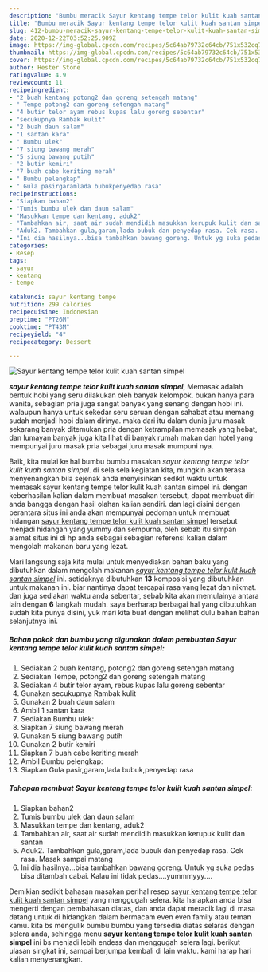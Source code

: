 ```yaml
---
description: "Bumbu meracik Sayur kentang tempe telor kulit kuah santan simpel Lezat"
title: "Bumbu meracik Sayur kentang tempe telor kulit kuah santan simpel Lezat"
slug: 412-bumbu-meracik-sayur-kentang-tempe-telor-kulit-kuah-santan-simpel-lezat
date: 2020-12-22T03:52:25.909Z
image: https://img-global.cpcdn.com/recipes/5c64ab79732c64cb/751x532cq70/sayur-kentang-tempe-telor-kulit-kuah-santan-simpel-foto-resep-utama.jpg
thumbnail: https://img-global.cpcdn.com/recipes/5c64ab79732c64cb/751x532cq70/sayur-kentang-tempe-telor-kulit-kuah-santan-simpel-foto-resep-utama.jpg
cover: https://img-global.cpcdn.com/recipes/5c64ab79732c64cb/751x532cq70/sayur-kentang-tempe-telor-kulit-kuah-santan-simpel-foto-resep-utama.jpg
author: Hester Stone
ratingvalue: 4.9
reviewcount: 11
recipeingredient:
- "2 buah kentang potong2 dan goreng setengah matang"
- " Tempe potong2 dan goreng setengah matang"
- "4 butir telor ayam rebus kupas lalu goreng sebentar"
- "secukupnya Rambak kulit"
- "2 buah daun salam"
- "1 santan kara"
- " Bumbu ulek"
- "7 siung bawang merah"
- "5 siung bawang putih"
- "2 butir kemiri"
- "7 buah cabe keriting merah"
- " Bumbu pelengkap"
- " Gula pasirgaramlada bubukpenyedap rasa"
recipeinstructions:
- "Siapkan bahan2"
- "Tumis bumbu ulek dan daun salam"
- "Masukkan tempe dan kentang, aduk2"
- "Tambahkan air, saat air sudah mendidih masukkan kerupuk kulit dan santan"
- "Aduk2. Tambahkan gula,garam,lada bubuk dan penyedap rasa. Cek rasa. Masak sampai matang"
- "Ini dia hasilnya...bisa tambahkan bawang goreng. Untuk yg suka pedas bisa ditambah cabai. Kalau ini tidak pedas....yummmyyy...."
categories:
- Resep
tags:
- sayur
- kentang
- tempe

katakunci: sayur kentang tempe 
nutrition: 299 calories
recipecuisine: Indonesian
preptime: "PT26M"
cooktime: "PT43M"
recipeyield: "4"
recipecategory: Dessert

---
```



![Sayur kentang tempe telor kulit kuah santan simpel](https://img-global.cpcdn.com/recipes/5c64ab79732c64cb/751x532cq70/sayur-kentang-tempe-telor-kulit-kuah-santan-simpel-foto-resep-utama.jpg)

<b><i>sayur kentang tempe telor kulit kuah santan simpel</i></b>, Memasak adalah bentuk hobi yang seru dilakukan oleh banyak kelompok. bukan hanya para wanita, sebagian pria juga sangat banyak yang senang dengan hobi ini. walaupun hanya untuk sekedar seru seruan dengan sahabat atau memang sudah menjadi hobi dalam dirinya. maka dari itu dalam dunia juru masak sekarang banyak ditemukan pria dengan ketrampilan memasak yang hebat, dan lumayan banyak juga kita lihat di banyak rumah makan dan hotel yang mempunyai juru masak pria sebagai juru masak mumpuni nya.



Baik, kita mulai ke hal bumbu bumbu masakan <i>sayur kentang tempe telor kulit kuah santan simpel</i>. di sela sela kegiatan kita, mungkin akan terasa menyenangkan bila sejenak anda menyisihkan sedikit waktu untuk memasak sayur kentang tempe telor kulit kuah santan simpel ini. dengan keberhasilan kalian dalam membuat masakan tersebut, dapat membuat diri anda bangga dengan hasil olahan kalian sendiri. dan lagi disini dengan perantara situs ini anda akan mempunyai pedoman untuk membuat hidangan <u>sayur kentang tempe telor kulit kuah santan simpel</u> tersebut menjadi hidangan yang yummy dan sempurna, oleh sebab itu simpan alamat situs ini di hp anda sebagai sebagian referensi kalian dalam mengolah makanan baru yang lezat.


Mari langsung saja kita mulai untuk menyediakan bahan baku yang dibutuhkan dalam mengolah makanan <u><i>sayur kentang tempe telor kulit kuah santan simpel</i></u> ini. setidaknya dibutuhkan <b>13</b> komposisi yang dibutuhkan untuk makanan ini. biar nantinya dapat tercapai rasa yang lezat dan nikmat. dan juga sediakan waktu anda sebentar, sebab kita akan memulainya antara lain dengan <b>6</b> langkah mudah. saya berharap berbagai hal yang dibutuhkan sudah kita punya disini, yuk mari kita buat dengan melihat dulu bahan bahan selanjutnya ini.

<!--inarticleads1-->

##### Bahan pokok dan bumbu yang digunakan dalam pembuatan Sayur kentang tempe telor kulit kuah santan simpel:

1. Sediakan 2 buah kentang, potong2 dan goreng setengah matang
1. Sediakan  Tempe, potong2 dan goreng setengah matang
1. Sediakan 4 butir telor ayam, rebus kupas lalu goreng sebentar
1. Gunakan secukupnya Rambak kulit
1. Gunakan 2 buah daun salam
1. Ambil 1 santan kara
1. Sediakan  Bumbu ulek:
1. Siapkan 7 siung bawang merah
1. Gunakan 5 siung bawang putih
1. Gunakan 2 butir kemiri
1. Siapkan 7 buah cabe keriting merah
1. Ambil  Bumbu pelengkap:
1. Siapkan  Gula pasir,garam,lada bubuk,penyedap rasa




<!--inarticleads2-->

##### Tahapan membuat Sayur kentang tempe telor kulit kuah santan simpel:

1. Siapkan bahan2
1. Tumis bumbu ulek dan daun salam
1. Masukkan tempe dan kentang, aduk2
1. Tambahkan air, saat air sudah mendidih masukkan kerupuk kulit dan santan
1. Aduk2. Tambahkan gula,garam,lada bubuk dan penyedap rasa. Cek rasa. Masak sampai matang
1. Ini dia hasilnya...bisa tambahkan bawang goreng. Untuk yg suka pedas bisa ditambah cabai. Kalau ini tidak pedas....yummmyyy....




Demikian sedikit bahasan masakan perihal resep <u>sayur kentang tempe telor kulit kuah santan simpel</u> yang menggugah selera. kita harapkan anda bisa mengerti dengan pembahasan diatas, dan anda dapat meracik lagi di masa datang untuk di hidangkan dalam bermacam even even family atau teman kamu. kita bs mengulik bumbu bumbu yang tersedia diatas selaras dengan selera anda, sehingga menu <b>sayur kentang tempe telor kulit kuah santan simpel</b> ini bs menjadi lebih endess dan menggugah selera lagi. berikut ulasan singkat ini, sampai berjumpa kembali di lain waktu. kami harap hari kalian menyenangkan.
